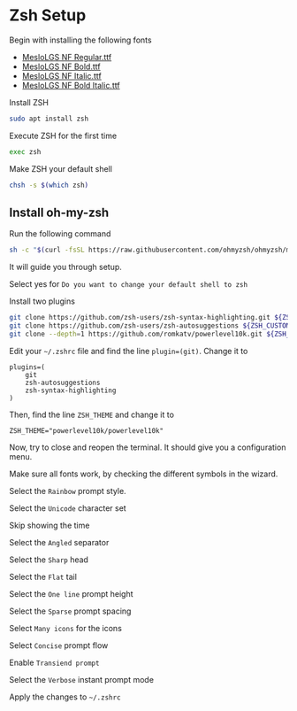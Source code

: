 # Zsh Setup

Begin with installing the following fonts

- [MesloLGS NF Regular.ttf](https://github.com/romkatv/powerlevel10k-media/raw/master/MesloLGS%20NF%20Regular.ttf)
- [MesloLGS NF Bold.ttf](https://github.com/romkatv/powerlevel10k-media/raw/master/MesloLGS%20NF%20Bold.ttf)
- [MesloLGS NF Italic.ttf](https://github.com/romkatv/powerlevel10k-media/raw/master/MesloLGS%20NF%20Italic.ttf)
- [MesloLGS NF Bold Italic.ttf](https://github.com/romkatv/powerlevel10k-media/raw/master/MesloLGS%20NF%20Bold%20Italic.ttf)

Install ZSH

```bash
sudo apt install zsh
```

Execute ZSH for the first time

```bash
exec zsh
```

Make ZSH your default shell

```bash
chsh -s $(which zsh)
```

## Install oh-my-zsh

Run the following command

```bash
sh -c "$(curl -fsSL https://raw.githubusercontent.com/ohmyzsh/ohmyzsh/master/tools/install.sh)"
```

It will guide you through setup.

Select yes for `Do you want to change your default shell to zsh`

Install two plugins

```bash
git clone https://github.com/zsh-users/zsh-syntax-highlighting.git ${ZSH_CUSTOM:-~/.oh-my-zsh/custom}/plugins/zsh-syntax-highlighting
git clone https://github.com/zsh-users/zsh-autosuggestions ${ZSH_CUSTOM:-~/.oh-my-zsh/custom}/plugins/zsh-autosuggestions
git clone --depth=1 https://github.com/romkatv/powerlevel10k.git ${ZSH_CUSTOM:-$HOME/.oh-my-zsh/custom}/themes/powerlevel10k
```

Edit your `~/.zshrc` file and find the line `plugin=(git)`. Change it to

```
plugins=(
	git
	zsh-autosuggestions
	zsh-syntax-highlighting
)
```

Then, find the line `ZSH_THEME` and change it to

```
ZSH_THEME="powerlevel10k/powerlevel10k"
```

Now, try to close and reopen the terminal. It should give you a configuration menu.

Make sure all fonts work, by checking the different symbols in the wizard.

Select the `Rainbow` prompt style.

Select the `Unicode` character set

Skip showing the time

Select the `Angled` separator

Select the `Sharp` head

Select the `Flat` tail

Select the `One line` prompt height

Select the `Sparse` prompt spacing

Select `Many icons` for the icons

Select `Concise` prompt flow

Enable `Transiend prompt`

Select the `Verbose` instant prompt mode

Apply the changes to `~/.zshrc`
